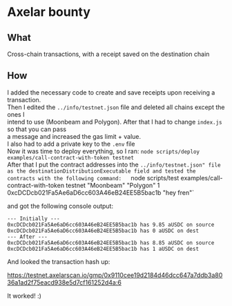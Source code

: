 # Axelar bounty

## What

Cross-chain transactions, with a receipt saved on the destination chain

## How

I added the necessary code to create and save receipts upon receiving a transaction.  
Then I edited the `../info/testnet.json` file and deleted all chains except the ones I  
intend to use (Moonbeam and Polygon). After that I had to change `index.js` so that you can pass  
a message and increased the gas limit + value.  
I also had to add a private key to the `.env` file  
Now it was time to deploy everything, so I ran: `node scripts/deploy examples/call-contract-with-token testnet`  
After that I put the contract addresses into the `../info/testnet.json" file as the destinationDistributionExecutable field and tested the contracts with the following command:  
`node scripts/test examples/call-contract-with-token testnet "Moonbeam" "Polygon" 1 0xcDCDcb021Fa5Ae6aD6cc603A46eB24EE5B5bac1b "hey fren"`

and got the following console output:  
```
--- Initially ---
0xcDCDcb021Fa5Ae6aD6cc603A46eB24EE5B5bac1b has 9.85 aUSDC on source
0xcDCDcb021Fa5Ae6aD6cc603A46eB24EE5B5bac1b has 0 aUSDC on dest
--- After ---
0xcDCDcb021Fa5Ae6aD6cc603A46eB24EE5B5bac1b has 8.85 aUSDC on source
0xcDCDcb021Fa5Ae6aD6cc603A46eB24EE5B5bac1b has 1 aUSDC on dest
```

And looked the transaction hash up:

https://testnet.axelarscan.io/gmp/0x9110cee19d2184d46dcc647a7ddb3a8036a1ad2f75eacd938e5d7cf161252d4a:6  

It worked! :)
